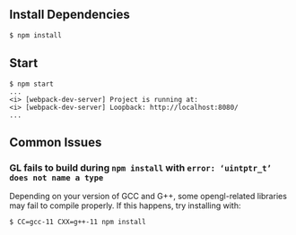 ## Install Dependencies

```bash
$ npm install
```

## Start

```
$ npm start
...
<i> [webpack-dev-server] Project is running at:
<i> [webpack-dev-server] Loopback: http://localhost:8080/
...
```

## Common Issues

### GL fails to build during `npm install` with `error: ‘uintptr_t’ does not name a type`
Depending on your version of GCC and G++, some opengl-related libraries may fail to compile properly.
If this happens, try installing with:
```
$ CC=gcc-11 CXX=g++-11 npm install
```